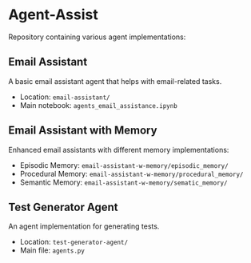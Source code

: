 # Agent-Assist

Repository containing various agent implementations:

## Email Assistant
A basic email assistant agent that helps with email-related tasks.
- Location: `email-assistant/`
- Main notebook: `agents_email_assistance.ipynb`

## Email Assistant with Memory
Enhanced email assistants with different memory implementations:
- Episodic Memory: `email-assistant-w-memory/episodic_memory/`
- Procedural Memory: `email-assistant-w-memory/procedural_memory/`
- Semantic Memory: `email-assistant-w-memory/sematic_memory/`

## Test Generator Agent
An agent implementation for generating tests.
- Location: `test-generator-agent/`
- Main file: `agents.py`
